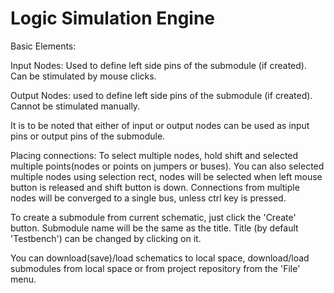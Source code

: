 # Logic Simulation Engine
Basic Elements:

Input Nodes: 
Used to define left side pins of the submodule (if created).
Can be stimulated by mouse clicks.

Output Nodes: used to define left side pins of the submodule (if created).
Cannot be stimulated manually.

It is to be noted that either of input or output nodes can be used as input pins or output pins of the submodule.

Placing connections:
To select multiple nodes, hold shift and selected multiple points(nodes or points on jumpers or buses). You can also selected multiple nodes using selection rect, nodes will be selected when left mouse button is released and shift button is down.
Connections from multiple nodes will be converged to a single bus, unless ctrl key is pressed.

To create a submodule from current schematic, just click the 'Create' button.
Submodule name will be the same as the title.
Title (by default 'Testbench') can be changed by clicking on it.

You can download(save)/load schematics to local space, 
download/load submodules from local space or from project repository from the 'File' menu.
